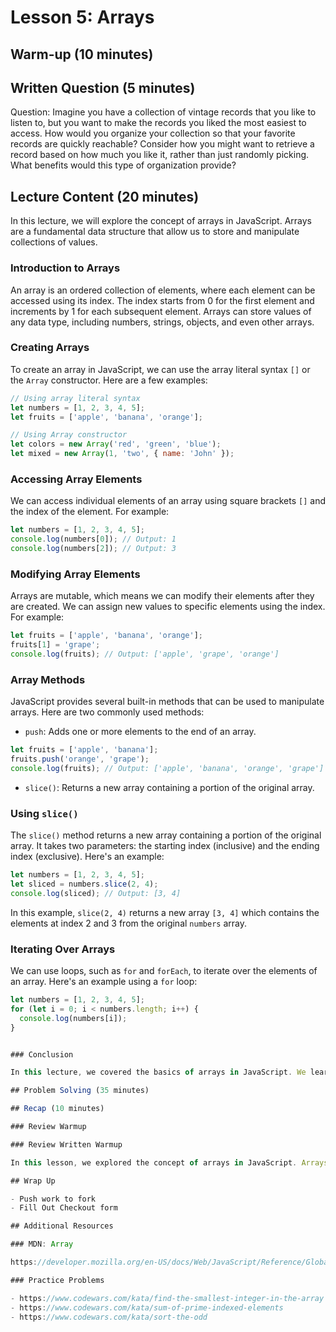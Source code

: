 # Lesson 5: Arrays

## Warm-up (10 minutes)

## Written Question (5 minutes)

Question: Imagine you have a collection of vintage records that you like to listen to, but you want to make the records you liked the most easiest to access.
How would you organize your collection so that your favorite records are quickly reachable?
Consider how you might want to retrieve a record based on how much you like it, rather than just randomly picking.
What benefits would this type of organization provide?

## Lecture Content (20 minutes)

In this lecture, we will explore the concept of arrays in JavaScript. Arrays are a fundamental data structure that allow us to store and manipulate collections of values.

### Introduction to Arrays

An array is an ordered collection of elements, where each element can be accessed using its index. The index starts from 0 for the first element and increments by 1 for each subsequent element. Arrays can store values of any data type, including numbers, strings, objects, and even other arrays.

### Creating Arrays

To create an array in JavaScript, we can use the array literal syntax `[]` or the `Array` constructor. Here are a few examples:

```javascript
// Using array literal syntax
let numbers = [1, 2, 3, 4, 5];
let fruits = ['apple', 'banana', 'orange'];

// Using Array constructor
let colors = new Array('red', 'green', 'blue');
let mixed = new Array(1, 'two', { name: 'John' });
```

### Accessing Array Elements

We can access individual elements of an array using square brackets `[]` and the index of the element. For example:

```javascript
let numbers = [1, 2, 3, 4, 5];
console.log(numbers[0]); // Output: 1
console.log(numbers[2]); // Output: 3
```

### Modifying Array Elements

Arrays are mutable, which means we can modify their elements after they are created. We can assign new values to specific elements using the index. For example:

```javascript
let fruits = ['apple', 'banana', 'orange'];
fruits[1] = 'grape';
console.log(fruits); // Output: ['apple', 'grape', 'orange']
```

### Array Methods

JavaScript provides several built-in methods that can be used to manipulate arrays. Here are two commonly used methods:

- `push`: Adds one or more elements to the end of an array.

```javascript
let fruits = ['apple', 'banana'];
fruits.push('orange', 'grape');
console.log(fruits); // Output: ['apple', 'banana', 'orange', 'grape']
```

- `slice()`: Returns a new array containing a portion of the original array.

### Using `slice()`

The `slice()` method returns a new array containing a portion of the original array. It takes two parameters: the starting index (inclusive) and the ending index (exclusive). Here's an example:

```javascript
let numbers = [1, 2, 3, 4, 5];
let sliced = numbers.slice(2, 4);
console.log(sliced); // Output: [3, 4]
```

In this example, `slice(2, 4)` returns a new array `[3, 4]` which contains the elements at index 2 and 3 from the original `numbers` array.

### Iterating Over Arrays

We can use loops, such as `for` and `forEach`, to iterate over the elements of an array. Here's an example using a `for` loop:

```javascript
let numbers = [1, 2, 3, 4, 5];
for (let i = 0; i < numbers.length; i++) {
  console.log(numbers[i]);
}


### Conclusion

In this lecture, we covered the basics of arrays in JavaScript. We learned how to create arrays, access and modify their elements, use array methods, and iterate over arrays. Arrays are a powerful tool for organizing and manipulating collections of data in JavaScript.

## Problem Solving (35 minutes)

## Recap (10 minutes)

### Review Warmup

### Review Written Warmup

In this lesson, we explored the concept of arrays in JavaScript. Arrays are a fundamental data structure that allow us to store and manipulate collections of values. We learned about the basics of arrays, including how to create arrays using array literal syntax or the Array constructor. We also learned how to access and modify array elements using index notation, as well as how to use various array methods for manipulation. Additionally, we discussed how to iterate over arrays using loops like `for` and `forEach`. Finally, we saw some examples of array manipulation in JavaScript, such as adding and removing elements, slicing arrays, and splicing elements into arrays. Arrays are a powerful tool for organizing and manipulating collections of data in JavaScript.

## Wrap Up

- Push work to fork
- Fill Out Checkout form

## Additional Resources

### MDN: Array

https://developer.mozilla.org/en-US/docs/Web/JavaScript/Reference/Global_Objects/Array

### Practice Problems

- https://www.codewars.com/kata/find-the-smallest-integer-in-the-array
- https://www.codewars.com/kata/sum-of-prime-indexed-elements
- https://www.codewars.com/kata/sort-the-odd
```
